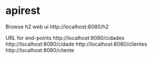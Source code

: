 # apirest






Browse
h2 web ui http://localhost:8080/h2

URL for end-points
http://localhost:8080/cidades
http://localhost:8080/cidade
http://localhost:8080/clientes
http://localhost:8080/cliente


